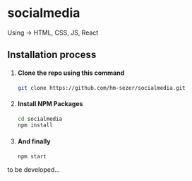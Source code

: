 # socialmedia

Using -> HTML, CSS, JS, React 

## Installation process
1. #### Clone the repo using this command
    ```bash
    git clone https://github.com/hm-sezer/socialmedia.git
    ```
2. #### Install NPM Packages
    ```bash
    cd socialmedia
    npm install
    ```
3. #### And finally
    ```bash
    npm start
    ```

to be developed...

